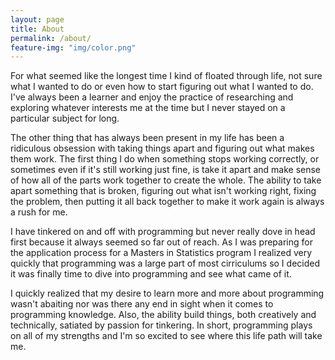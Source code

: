 ```yaml
---
layout: page
title: About
permalink: /about/
feature-img: "img/color.png"
---
```


For what seemed like the longest time I kind of floated through life, not sure what I wanted to do or even how to start figuring out what I wanted to do. I've always been a learner and enjoy the practice of researching and exploring whatever interests me at the time but I never stayed on a particular subject for long. 

The other thing that has always been present in my life has been a ridiculous obsession with taking things apart and figuring out what makes them work. The first thing I do when something stops working correctly, or sometimes even if it's still working just fine, is take it apart and make sense of how all of the parts work together to create the whole. The ability to take apart something that is broken, figuring out what isn't working right, fixing the problem, then putting it all back together to make it work again is always a rush for me. 

I have tinkered on and off with programming but never really dove in head first because it always seemed so far out of reach. As I was preparing for the application process for a Masters in Statistics program I realized very quickly that programming was a large part of most cirriculums so I decided it was finally time to dive into programming and see what came of it. 

I quickly realized that my desire to learn more and more about programming wasn't abaiting nor was there any end in sight when it comes to programming knowledge. Also, the ability build things, both creatively and technically, satiated by passion for tinkering. In short, programming plays on all of my strengths and I'm so excited to see where this life path will take me.
